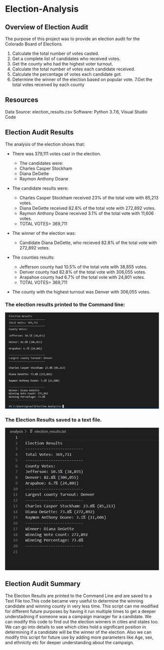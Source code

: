 # Election-Analysis

## Overview of Election Audit
The purpose of this project was to provide an election audit for the Colorado Board of Elections. 

1. Calculate the total number of votes casted.
2. Get a complete list of candidates who received votes.
3. Get the county who had the highest voter turnout. 
4. Calculate the total number of votes each candidate received. 
5. Calculate the percentage of votes each candidate got. 
6. Determine the winner of the election based on popular vote.
7.Get the total votes received by each county 

## Resources
Data Source: election_results.csv 
Software: Python 3.7.6, Visual Studio Code 

## Election Audit Results 
The analysis of the election shows that: 
  * There was 379,111 votes cast in the election.
    * The candidates were:
     * Charles Casper Stockham
     * Diana DeGette 
     * Raymon Anthony Doane
      
  * The candidate results were:
      * Charles Casper Stockham received 23% of the total vote with 85,213 votes.
      * Diana DeGette received 82.8% of the total vote with 272,892 votes.
      * Raymon Anthony Doane received 3.1% of the total vote with 11,606 votes. 
      * TOTAL VOTES= 369,711
      
  * The winner of the election was:
      * Candidate Diana DeGette, who recieved 82.8% of the total vote with 272,892 votes.
      
  * The counties results:
      * Jefferson county had 10.5% of the total vote with 38,855 votes. 
      * Denver county had 82.8% of the total vote with 306,055 votes. 
      * Arapahoe county had 6.7% of the total vote with 24,801 votes. 
      * TOTAL VOTES= 369,711

* The county with the highest turnout was Denver with 306,055 votes.
  
### The election results printed to the Command line:

![commandline_output.png](https://github.com/Praveeja-Sasidharan-Suni/Election-Analysis/blob/main/images/commandline_output.PNG?raw=true)

### The Election Results saved to a text file.
 
 ![Election_Results_text_file.png](https://github.com/Praveeja-Sasidharan-Suni/Election-Analysis/blob/main/images/Election_Results_text_file.PNG?raw=true)

 
## Election Audit Summary

The Election Results are printed to the Command Line and are saved to a Text File too.This code became very useful to determine the winning candidate and winning county in very less time.
This script can me modified for different future purposes by having it run multiple times to get a deeper understadning if someone was a campaign manager for a candidate. 
We can modify this code to find out the election winners in cities and states too.
 We can go into details to see which cities hold a significant position in determining if a candidate will be the winner of the election. 
Also we can modify this script for future use by adding more parameters like Age, sex, and ethnicity etc for deeper understanding about the campaign.
